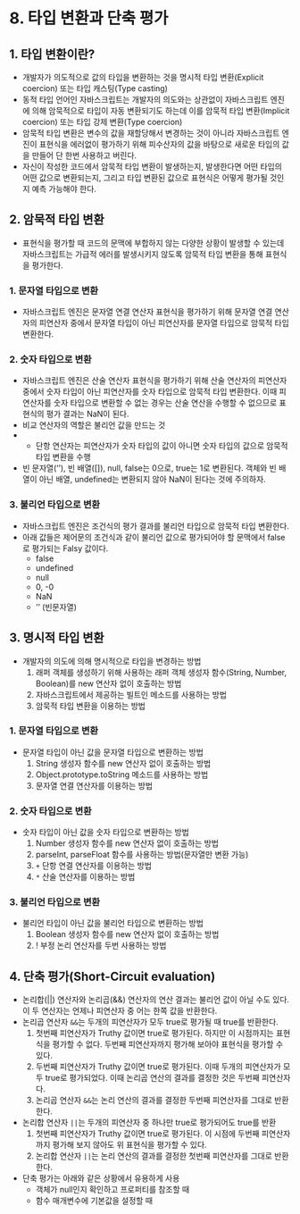 # 8. 타입 변환과 단축 평가
## 1. 타입 변환이란?
- 개발자가 의도적으로 값의 타입을 변환하는 것을 명시적 타입 변환(Explicit coercion) 또는 타입 캐스팅(Type casting)
- 동적 타입 언어인 자바스크립트는 개발자의 의도와는 상관없이 자바스크립트 엔진에 의해 암묵적으로 타입이 자동 변환되기도 하는데 이를 암묵적 타입 변환(Implicit coercion) 또는 타입 강제 변환(Type coercion)
- 암묵적 타입 변환은 변수의 값을 재할당해서 변경하는 것이 아니라 자바스크립트 엔진이 표현식을 에러없이 평가하기 위해 피수산자의 값을 바탕으로 새로운 타입의 값을 만들어 단 한번 사용하고 버린다.
- 자신이 작성한 코드에서 암묵적 타입 변환이 발생하는지, 발생한다면 어떤 타입의 어떤 값으로 변환되는지, 그리고 타입 변환된 값으로 표현식은 어떻게 평가될 것인지 예측 가능해야 한다.

## 2. 암묵적 타입 변환
- 표현식을 평가할 때 코드의 문맥에 부합하지 않는 다양한 상황이 발생할 수 있는데 자바스크립트는 가급적 에러를 발생시키지 않도록 암묵적 타입 변환을 통해 표현식을 평가한다.

### 1. 문자열 타입으로 변환
- 자바스크립트 엔진은 문자열 연결 연산자 표현식을 평가하기 위해 문자열 연결 연산자의 피연산자 중에서 문자열 타입이 아닌 피연산자를 문자열 타입으로 암묵적 타입 변환한다.

### 2. 숫자 타입으로 변환
- 자바스크립트 엔진은 산술 연산자 표현식을 평가하기 위해 산술 연산자의 피연산자 중에서 숫자 타입이 아닌 피연산자를 숫자 타입으로 암묵적 타입 변환한다. 이때 피연산자를 숫자 타입으로 변환할 수 없는 경우는 산술 연산을 수행할 수 없으므로 표현식의 평가 결과는 NaN이 된다.
- 비교 연산자의 역할은 불리언 값을 만드는 것
- + 단항 연산자는 피연산자가 숫자 타입의 값이 아니면 숫자 타입의 값으로 암묵적 타입 변환을 수행
- 빈 문자열(‘’), 빈 배열([]), null, false는 0으로, true는 1로 변환된다. 객체와 빈 배열이 아닌 배열, undefined는 변환되지 않아 NaN이 된다는 것에 주의하자.

### 3. 불리언 타입으로 변환
- 자바스크립트 엔진은 조건식의 평가 결과를 불리언 타입으로 암묵적 타입 변환한다.
- 아래 값들은 제어문의 조건식과 같이 불리언 값으로 평가되어야 할 문맥에서 false로 평가되는 Falsy 값이다.
  - false
  - undefined
  - null
  - 0, -0
  - NaN
  - ’’ (빈문자열)

## 3. 명시적 타입 변환
- 개발자의 의도에 의해 명시적으로 타입을 변경하는 방법
  1. 래퍼 객체를 생성하기 위해 사용하는 래퍼 객체 생성자 함수(String, Number, Boolean)를 new 연산자 없이 호출하는 방법
  1. 자바스크립트에서 제공하는 빌트인 메소드를 사용하는 방법
  1. 암묵적 타입 변환을 이용하는 방법

### 1. 문자열 타입으로 변환
- 문자열 타입이 아닌 값을 문자열 타입으로 변환하는 방법
  1. String 생성자 함수를 new 연산자 없이 호출하는 방법
  1. Object.prototype.toString 메소드를 사용하는 방법
  1. 문자열 연결 연산자를 이용하는 방법

### 2. 숫자 타입으로 변환
- 숫자 타입이 아닌 값을 숫자 타입으로 변환하는 방법
  1. Number 생성자 함수를 new 연산자 없이 호출하는 방법
  1. parseInt, parseFloat 함수를 사용하는 방법(문자열만 변환 가능)
  1. `+` 단항 연결 연산자를 이용하는 방법
  1. `*` 산술 연산자를 이용하는 방법

### 3. 불리언 타입으로 변환
- 불리언 타입이 아닌 값을 불리언 타입으로 변환하는 방법
  1. Boolean 생성자 함수를 new 연산자 없이 호출하는 방법
  1. ! 부정 논리 연산자를 두번 사용하는 방법

## 4. 단축 평가(Short-Circuit evaluation)
- 논리합(||) 연산자와 논리곱(&&) 연산자의 연산 결과는 불리언 값이 아닐 수도 있다. 이 두 연산자는 언제나 피연산자 중 어는 한쪽 값을 반환한다.
- 논리곱 연산자 `&&`는 두개의 피연산자가 모두 true로 평가될 때 true를 반환한다.
  1. 첫번째 피연산자가 Truthy 값이면 true로 평가된다. 하지만 이 시점까지는 표현식을 평가할 수 없다. 두번째 피연산자까지 평가해 보아야 표현식을 평가할 수 있다.
  2. 두번째 피연산자가 Truthy 값이면 true로 평가된다. 이때 두개의 피연산자가 모두 true로 평가되었다. 이때 논리곱 연산의 결과를 결정한 것은 두번째 피연산자다.
  3. 논리곱 연산자 `&&`는 논리 연산의 결과를 결정한 두번째 피연산자를 그대로 반환한다.
- 논리합 연산자 `||`는 두개의 피연산자 중 하나만 true로 평가되어도 true를 반환
  1. 첫번째 피연산자가 Truthy 값이면 true로 평가된다. 이 시점에 두번째 피연산자까지 평가해 보지 않아도 위 표현식을 평가할 수 있다.
  2. 논리합 연산자 `||`는 논리 연산의 결과를 결정한 첫번째 피연산자를 그대로 반환한다.
- 단축 평가는 아래와 같은 상황에서 유용하게 사용
  - 객체가 null인지 확인하고 프로퍼티를 참조할 때
  - 함수 매개변수에 기본값을 설정할 때